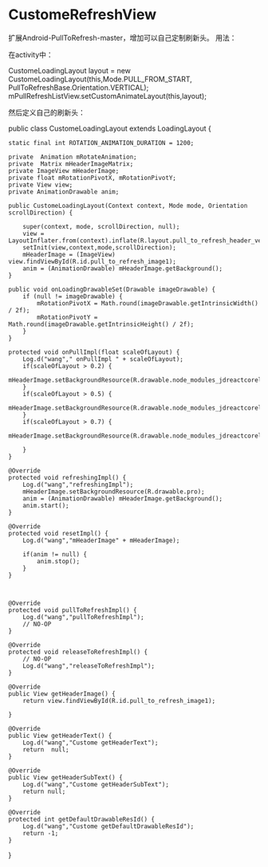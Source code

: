 # CustomeRefreshView
扩展Android-PullToRefresh-master，增加可以自己定制刷新头。
用法：

在activity中：

CustomeLoadingLayout layout = new CustomeLoadingLayout(this,Mode.PULL_FROM_START, PullToRefreshBase.Orientation.VERTICAL);
mPullRefreshListView.setCustomAnimateLayout(this,layout);

然后定义自己的刷新头：

public class CustomeLoadingLayout extends LoadingLayout {

	static final int ROTATION_ANIMATION_DURATION = 1200;

	private  Animation mRotateAnimation;
	private  Matrix mHeaderImageMatrix;
	private ImageView mHeaderImage;
	private float mRotationPivotX, mRotationPivotY;
	private View view;
	private AnimationDrawable anim;

	public CustomeLoadingLayout(Context context, Mode mode, Orientation scrollDirection) {

		super(context, mode, scrollDirection, null);
		view = LayoutInflater.from(context).inflate(R.layout.pull_to_refresh_header_vertical1,null);
		setInit(view,context,mode,scrollDirection);
		mHeaderImage = (ImageView) view.findViewById(R.id.pull_to_refresh_image1);
		anim = (AnimationDrawable) mHeaderImage.getBackground();
	}

	public void onLoadingDrawableSet(Drawable imageDrawable) {
		if (null != imageDrawable) {
			mRotationPivotX = Math.round(imageDrawable.getIntrinsicWidth() / 2f);
			mRotationPivotY = Math.round(imageDrawable.getIntrinsicHeight() / 2f);
		}
	}

	protected void onPullImpl(float scaleOfLayout) {
		Log.d("wang"," onPullImpl " + scaleOfLayout);
		if(scaleOfLayout > 0.2) {
			mHeaderImage.setBackgroundResource(R.drawable.node_modules_jdreactcorelib_libraries_jdscrollview_images_app_refresh_people_1);
		}
		if(scaleOfLayout > 0.5) {
			mHeaderImage.setBackgroundResource(R.drawable.node_modules_jdreactcorelib_libraries_jdscrollview_images_app_refresh_people_2);
		}
		if(scaleOfLayout > 0.7) {
			mHeaderImage.setBackgroundResource(R.drawable.node_modules_jdreactcorelib_libraries_jdscrollview_images_app_refresh_people_3);

		}
	}

	@Override
	protected void refreshingImpl() {
		Log.d("wang","refreshingImpl");
		mHeaderImage.setBackgroundResource(R.drawable.pro);
		anim = (AnimationDrawable) mHeaderImage.getBackground();
		anim.start();
	}

	@Override
	protected void resetImpl() {
		Log.d("wang","mHeaderImage" + mHeaderImage);

		if(anim != null) {
			anim.stop();
		}
	}



	@Override
	protected void pullToRefreshImpl() {
		Log.d("wang","pullToRefreshImpl");
		// NO-OP
	}

	@Override
	protected void releaseToRefreshImpl() {
		// NO-OP
		Log.d("wang","releaseToRefreshImpl");
	}

	@Override
	public View getHeaderImage() {
		return view.findViewById(R.id.pull_to_refresh_image1);

	}

	@Override
	public View getHeaderText() {
		Log.d("wang","Custome getHeaderText");
		return  null;
	}

	@Override
	public View getHeaderSubText() {
		Log.d("wang","Custome getHeaderSubText");
		return null;
	}

	@Override
	protected int getDefaultDrawableResId() {
		Log.d("wang","Custome getDefaultDrawableResId");
		return -1;
	}

}
